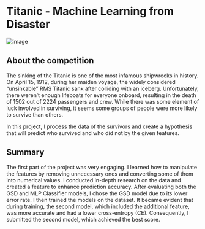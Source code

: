 # Titanic - Machine Learning from Disaster

![image](https://github.com/user-attachments/assets/0be7a89e-1a0d-40aa-8abe-c990073aaa0b)
## About the competition
The sinking of the Titanic is one of the most infamous shipwrecks in history. On April 15, 1912, during her maiden voyage, the widely considered “unsinkable” RMS Titanic sank after colliding with an iceberg. Unfortunately, there weren’t enough lifeboats for everyone onboard, resulting in the death of 1502 out of 2224 passengers and crew. While there was some element of luck involved in surviving, it seems some groups of people were more likely to survive than others.

In this project, I process the data of the survivors and create a hypothesis that will predict who survived and who did not by the given features.
## Summary
The first part of the project was very engaging. I learned how to manipulate the features by removing unnecessary ones and converting some of them into numerical values. I conducted in-depth research on the data and created a feature to enhance prediction accuracy. After evaluating both the GSD and MLP Classifier models, I chose the GSD model due to its lower error rate. I then trained the models on the dataset. It became evident that during training, the second model, which included the additional feature, was more accurate and had a lower cross-entropy (CE). Consequently, I submitted the second model, which achieved the best score.

